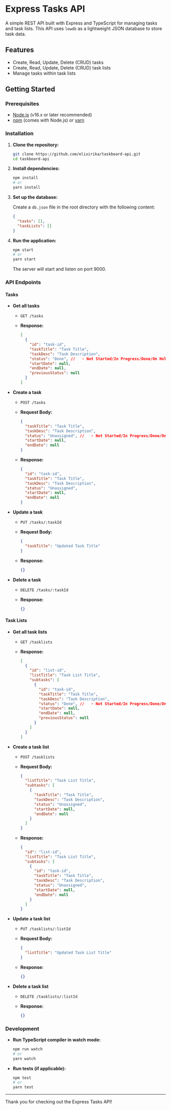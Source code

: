 # Express Tasks API

A simple REST API built with Express and TypeScript for managing tasks and task lists. This API uses `lowdb` as a lightweight JSON database to store task data.

## Features

- Create, Read, Update, Delete (CRUD) tasks
- Create, Read, Update, Delete (CRUD) task lists
- Manage tasks within task lists

## Getting Started

### Prerequisites

- [Node.js](https://nodejs.org/) (v16.x or later recommended)
- [npm](https://www.npmjs.com/) (comes with Node.js) or [yarn](https://yarnpkg.com/)

### Installation

1. **Clone the repository:**

    ```bash
    git clone https://github.com/elixirika/taskboard-api.git
    cd taskboard-api
    ```

2. **Install dependencies:**

    ```bash
    npm install
    # or
    yarn install
    ```

3. **Set up the database:**

    Create a `db.json` file in the root directory with the following content:

    ```json
    {
      "tasks": [],
      "taskLists": []
    }
    ```

4. **Run the application:**

    ```bash
    npm start
    # or
    yarn start
    ```

    The server will start and listen on port 9000.

### API Endpoints

#### Tasks

- **Get all tasks**

    - `GET /tasks`

    - **Response:**

        ```json
        [
          {
            "id": "task-id",
            "taskTitle": "Task Title",
            "taskDesc": "Task Description",
            "status": "Done", //   - Not Started/In Progress/Done/On Hold/Unassigned
            "startDate": null,
            "endDate": null,
            "previousStatus": null
          }
        ]
        ```

- **Create a task**

    - `POST /tasks`

    - **Request Body:**

        ```json
        {
          "taskTitle": "Task Title",            
          "taskDesc": "Task Description",          
          "status": "Unassigned", //   - Not Started/In Progress/Done/On Hold/Unassigned
          "startDate": null,
          "endDate": null
        }
        ```

    - **Response:**

        ```json
        {
          "id": "task-id",
          "taskTitle": "Task Title",
          "taskDesc": "Task Description",
          "status": "Unassigned",
          "startDate": null,
          "endDate": null
        }
        ```

- **Update a task**

    - `PUT /tasks/:taskId`

    - **Request Body:**

        ```json
        {
          "taskTitle": "Updated Task Title"
        }
        ```

    - **Response:**

        ```json
        {}
        ```

- **Delete a task**

    - `DELETE /tasks/:taskId`

    - **Response:**

        ```json
        {}
        ```

#### Task Lists

- **Get all task lists**

    - `GET /tasklists`

    - **Response:**

        ```json
        [
          {
            "id": "list-id",
            "listTitle": "Task List Title",
            "subtasks": [
              {
                "id": "task-id",
                "taskTitle": "Task Title",
                "taskDesc": "Task Description",
                "status": "Done", //   - Not Started/In Progress/Done/On Hold/Unassigned
                "startDate": null,
                "endDate": null,
                "previousStatus": null
              }
            ]
          }
        ]
        ```

- **Create a task list**

    - `POST /tasklists`

    - **Request Body:**

        ```json
        {
          "listTitle": "Task List Title",
          "subtasks": [
            {
              "taskTitle": "Task Title",
              "taskDesc": "Task Description",
              "status": "Unassigned",
              "startDate": null,
              "endDate": null
            }
          ]
        }
        ```

    - **Response:**

        ```json
        {
          "id": "list-id",
          "listTitle": "Task List Title",
          "subtasks": [
            {
              "id": "task-id",
              "taskTitle": "Task Title",
              "taskDesc": "Task Description",
              "status": "Unassigned",
              "startDate": null,
              "endDate": null
            }
          ]
        }
        ```

- **Update a task list**

    - `PUT /tasklists/:listId`

    - **Request Body:**

        ```json
        {
          "listTitle": "Updated Task List Title"
        }
        ```

    - **Response:**

        ```json
        {}
        ```

- **Delete a task list**

    - `DELETE /tasklists/:listId`

    - **Response:**

        ```json
        {}
        ```

### Development

- **Run TypeScript compiler in watch mode:**

    ```bash
    npm run watch
    # or
    yarn watch
    ```

- **Run tests (if applicable):**

    ```bash
    npm test
    # or
    yarn test
    ```

---

Thank you for checking out the Express Tasks API!
